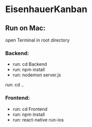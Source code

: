 # EisenhauerKanban

## Run on Mac:

open Terminal in root directory

### Backend:

- run: cd Backend
- run: npm install
- run: nodemon server.js

run: cd ..

### Frontend:

- run: cd Frontend
- run: npm install
- run: react-native run-ios
